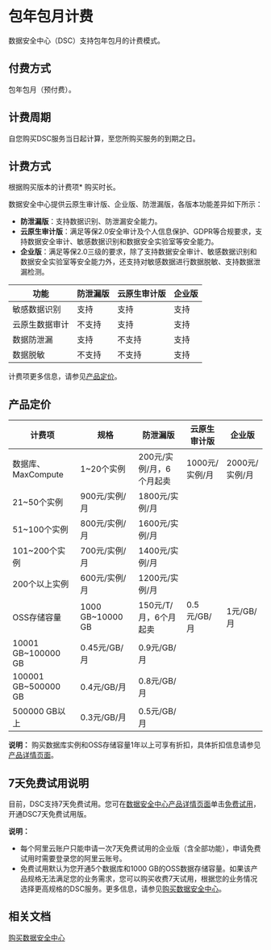# 包年包月计费

数据安全中心（DSC）支持包年包月的计费模式。

## 付费方式

包年包月（预付费）。

## 计费周期

自您购买DSC服务当日起计算，至您所购买服务的到期之日。

## 计费方式

根据购买版本的计费项\* 购买时长。

数据安全中心提供云原生审计版、企业版、防泄漏版，各版本功能差异如下所示：

-   **防泄漏版**：支持数据识别、防泄漏安全能力。
-   **云原生审计版**：满足等保2.0安全审计及个人信息保护、GDPR等合规要求，支持数据安全审计、敏感数据识别和数据安全实验室等安全能力。
-   **企业版**：满足等保2.0三级的要求，除了支持数据安全审计、敏感数据识别和数据安全实验室等安全能力外，还支持对敏感数据进行数据脱敏、支持数据泄漏检测。

|功能|防泄漏版|云原生审计版|企业版|
|--|----|------|---|
|敏感数据识别|支持|支持|支持|
|云原生数据审计|不支持|支持|支持|
|数据防泄漏|支持|不支持|支持|
|数据脱敏|不支持|不支持|支持|

计费项更多信息，请参见[产品定价](#section_dw7_7pa_c33)。

## 产品定价

|计费项|规格|防泄漏版|云原生审计版|企业版|
|---|--|----|------|---|
|数据库、MaxCompute|1~20个实例|200元/实例/月，6个月起卖|1000元/实例/月|2000元/实例/月|
|21~50个实例|900元/实例/月|1800元/实例/月|
|51~100个实例|800元/实例/月|1600元/实例/月|
|101~200个实例|700元/实例/月|1400元/实例/月|
|200个以上实例|600元/实例/月|1200元/实例/月|
|OSS存储容量|1000 GB~10000 GB|150元/T/月，6个月起卖|0.5元/GB/月|1元/GB/月|
|10001 GB~100000 GB|0.45元/GB/月|0.9元/GB/月|
|100001 GB~500000 GB|0.4元/GB/月|0.8元/GB/月|
|500000 GB以上|0.3元/GB/月|0.5元/GB/月|

**说明：** 购买数据库实例和OSS存储容量1年以上可享有折扣，具体折扣信息请参见[产品详情页面](https://www.aliyun.com/product/security/sddp)。

## 7天免费试用说明

目前，DSC支持7天免费试用。您可在[数据安全中心产品详情页面](https://cn.aliyun.com/product/sddp)单击[免费试用](https://yundun.console.aliyun.com/?spm=5176.cnsddp.0.0.320f6d30vVnWOD&p=sddp#/overview?guidance)，开通DSC7天免费试用版。

**说明：**

-   每个阿里云账户只能申请一次7天免费试用的企业版（含全部功能），申请免费试用时需要登录您的阿里云账号。
-   免费试用默认为您开通5个数据库和1000 GB的OSS数据存储容量。如果该产品规格无法满足您的业务需求，您可以购买收费7天试用，根据您的业务情况选择更高规格的DSC服务。更多信息，请参见[购买数据安全中心](/cn.zh-CN/快速入门/购买数据安全中心.md)。

## 相关文档

[购买数据安全中心](/cn.zh-CN/快速入门/购买数据安全中心.md)

